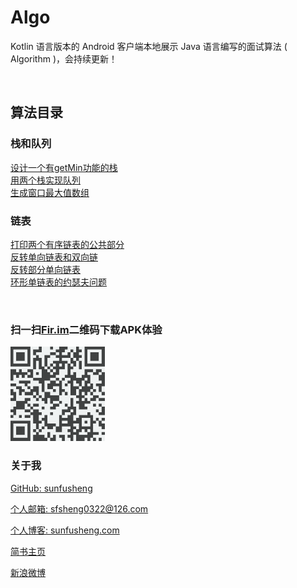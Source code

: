 # Algo

Kotlin 语言版本的 Android 客户端本地展示 Java 语言编写的面试算法 ( Algorithm )，会持续更新！

<br/>

## 算法目录

### 栈和队列

[设计一个有getMin功能的栈](/app/src/main/java/com/sunfusheng/algo/Algo/StackQueue/MinStack.java)<br/>
[用两个栈实现队列](/app/src/main/java/com/sunfusheng/algo/Algo/StackQueue/TwoStacksQueue.java)<br/>
[生成窗口最大值数组](/app/src/main/java/com/sunfusheng/algo/Algo/StackQueue/MaxWindow.java)<br/>

### 链表

[打印两个有序链表的公共部分](/app/src/main/java/com/sunfusheng/algo/Algo/LinkedList/PrintCommonPart.java)<br/>
[反转单向链表和双向链](/app/src/main/java/com/sunfusheng/algo/Algo/LinkedList/ReverseLinkedList.java)<br/>
[反转部分单向链表](/app/src/main/java/com/sunfusheng/algo/Algo/LinkedList/ReversePartLinkedList.java)<br/>
[环形单链表的约瑟夫问题](/app/src/main/java/com/sunfusheng/algo/Algo/LinkedList/Josephus.java)<br/>

<br/>

### 扫一扫[Fir.im](http://d.alphaqr.com/Algo)二维码下载APK体验

<img src="/resources/fir.im.png" style="width: 30%;" alt="s">

<br/>

### 关于我

[GitHub: sunfusheng](https://github.com/sunfusheng)

[个人邮箱: sfsheng0322@126.com](https://mail.126.com/)

[个人博客: sunfusheng.com](http://sunfusheng.com/)

[简书主页](http://www.jianshu.com/users/88509e7e2ed1/latest_articles)

[新浪微博](http://weibo.com/u/3852192525)